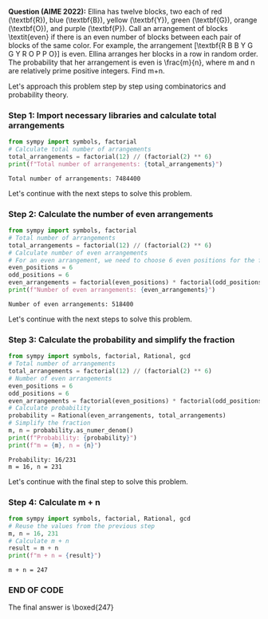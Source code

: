 **Question (AIME 2022):** Ellina has twelve blocks, two each of red (\textbf{R}), blue (\textbf{B}), yellow (\textbf{Y}), green (\textbf{G}), orange (\textbf{O}), and purple (\textbf{P}). 
Call an arrangement of blocks \textit{even} if there is an even number of blocks between each pair of blocks of the same color. 
For example, the arrangement \[\textbf{R B B Y G G Y R O P P O}\] is even. Ellina arranges her blocks in a row in random order. 
The probability that her arrangement is even is \frac{m}{n}, where m and n are relatively prime positive integers. Find m+n. 


Let's approach this problem step by step using combinatorics and probability theory.

### Step 1: Import necessary libraries and calculate total arrangements
```python
from sympy import symbols, factorial
# Calculate total number of arrangements
total_arrangements = factorial(12) // (factorial(2) ** 6)
print(f"Total number of arrangements: {total_arrangements}")
```
```output
Total number of arrangements: 7484400
```

Let's continue with the next steps to solve this problem.
### Step 2: Calculate the number of even arrangements
```python
from sympy import symbols, factorial
# Total number of arrangements
total_arrangements = factorial(12) // (factorial(2) ** 6)
# Calculate number of even arrangements
# For an even arrangement, we need to choose 6 even positions for the first block of each color
even_positions = 6
odd_positions = 6
even_arrangements = factorial(even_positions) * factorial(odd_positions)
print(f"Number of even arrangements: {even_arrangements}")
```
```output
Number of even arrangements: 518400
```

Let's continue with the next steps to solve this problem.
### Step 3: Calculate the probability and simplify the fraction
```python
from sympy import symbols, factorial, Rational, gcd
# Total number of arrangements
total_arrangements = factorial(12) // (factorial(2) ** 6)
# Number of even arrangements
even_positions = 6
odd_positions = 6
even_arrangements = factorial(even_positions) * factorial(odd_positions)
# Calculate probability
probability = Rational(even_arrangements, total_arrangements)
# Simplify the fraction
m, n = probability.as_numer_denom()
print(f"Probability: {probability}")
print(f"m = {m}, n = {n}")
```
```output
Probability: 16/231
m = 16, n = 231
```

Let's continue with the final step to solve this problem.
### Step 4: Calculate m + n
```python
from sympy import symbols, factorial, Rational, gcd
# Reuse the values from the previous step
m, n = 16, 231
# Calculate m + n
result = m + n
print(f"m + n = {result}")
```
```output
m + n = 247
```

### END OF CODE
The final answer is \boxed{247}
